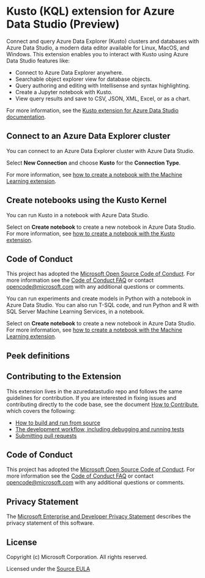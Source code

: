 # Kusto (KQL) extension for Azure Data Studio (Preview)

Connect and query Azure Data Explorer (Kusto) clusters and databases with Azure Data Studio, a modern data editor available for Linux, MacOS, and Windows. This extension enables you to interact with Kusto using Azure Data Studio features like:

- Connect to Azure Data Explorer anywhere.
- Searchable object explorer view for database objects.
- Query authoring and editing with Intellisense and syntax highlighting.
- Create a Jupyter notebook with Kusto.
- View query results and save to CSV, JSON, XML, Excel, or as a chart.

For more information, see the [Kusto extension for Azure Data Studio documentation](https://go.microsoft.com/fwlink/?linkid=2129918).

## Connect to an Azure Data Explorer cluster

You can connect to an Azure Data Explorer cluster with Azure Data Studio.

Select **New Connection** and choose **Kusto** for the **Connection Type**.

For more information, see [how to create a notebook with the Machine Learning extension](https://go.microsoft.com/fwlink/?linkid=2129920).

## Create notebooks using the Kusto Kernel

You can run Kusto in a notebook with Azure Data Studio.

Select on **Create notebook** to create a new notebook in Azure Data Studio. For more information, see [how to create a notebook with the Kusto extension](https://go.microsoft.com/fwlink/?linkid=2129920).

## Code of Conduct

This project has adopted the [Microsoft Open Source Code of Conduct](https://opensource.microsoft.com/codeofconduct/). For more information see the [Code of Conduct FAQ](https://opensource.microsoft.com/codeofconduct/faq/) or contact [opencode@microsoft.com](mailto:opencode@microsoft.com) with any additional questions or comments.

You can run experiments and create models in Python with a notebook in Azure Data Studio. You can also run T-SQL code, and run Python and R with SQL Server Machine Learning Services, in a notebook.

Select on **Create notebook** to create a new notebook in Azure Data Studio. For more information, see [how to create a notebook with the Machine Learning extension](https://go.microsoft.com/fwlink/?linkid=2129920).

## Peek definitions

## Contributing to the Extension

This extension lives in the azuredatastudio repo and follows the same guidelines for contribution. If you are interested in fixing issues and contributing directly to the code base, see the document [How to Contribute](https://github.com/Microsoft/azuredatastudio/wiki/How-to-Contribute), which covers the following:

- [How to build and run from source](https://github.com/Microsoft/azuredatastudio/wiki/How-to-Contribute#Build-and-Run-From-Source)
- [The development workflow, including debugging and running tests](https://github.com/Microsoft/azuredatastudio/wiki/How-to-Contribute#development-workflow)
- [Submitting pull requests](https://github.com/Microsoft/azuredatastudio/wiki/How-to-Contribute#pull-requests)

## Code of Conduct

This project has adopted the [Microsoft Open Source Code of Conduct](https://opensource.microsoft.com/codeofconduct/). For more information see the [Code of Conduct FAQ](https://opensource.microsoft.com/codeofconduct/faq/) or contact [opencode@microsoft.com](mailto:opencode@microsoft.com) with any additional questions or comments.

## Privacy Statement

The [Microsoft Enterprise and Developer Privacy Statement](https://privacy.microsoft.com/en-us/privacystatement) describes the privacy statement of this software.

## License

Copyright (c) Microsoft Corporation. All rights reserved.

Licensed under the [Source EULA](https://raw.githubusercontent.com/Microsoft/azuredatastudio/main/LICENSE.txt)
